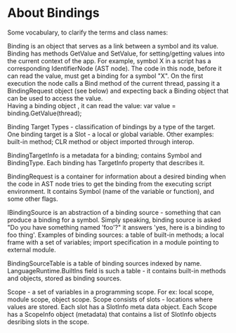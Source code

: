 ﻿# About Bindings

Some vocabulary, to clarify the terms and class names:

Binding is an object that serves as a link between a symbol and its value. Binding has methods GetValue and SetValue, for setting/getting values into the current context of the app. 
 For example, symbol X in a script has a corresponding IdentifierNode (AST node). The code in this node, before it can read the value, must get a binding for a symbol "X". On the first execution the node calls a Bind method of the current thread, passing it a BindingRequest object (see below) and expecting back a Binding object that can be used to access the value.  
 Having a binding object , it can read the value: 
    var value = binding.GetValue(thread);
    
Binding Target Types - classification of bindings by a type of the target. One binding target is a Slot - a local or global variable. Other examples: built-in method; CLR method or object imported through interop. 


BindingTargetInfo is a metadata for a binding; contains Symbol and BindingType. Each binding has TargetInfo property that describes it.

BindingRequest is a container for information about a desired binding when the code in AST node tries to get the binding from the executing script environment. It contains Symbol (name of the variable or function), and some other flags. 

IBindingSource is an abstraction of a binding source - something that can produce a binding for a symbol. Simply speaking, binding source is asked "Do you have something named 'foo'?" it answers 'yes, here is a binding to foo thing'. Examples of binding sources: a table of built-in methods; a local frame with a set of variables; import specification in a module pointing to external module.

BindingSourceTable is a table of binding sources indexed by name. LanguageRuntime.BuiltIns field is such a table - it contains built-in methods and objects, stored as binding sources. 

Scope - a set of variables in a programming scope. For ex: local scope, module scope, object scope. Scope consists of slots - locations where values are stored. Each slot has a SlotInfo meta data object. Each Scope has a ScopeInfo object (metadata) that contains a list of SlotInfo objects desribing slots in the scope. 
